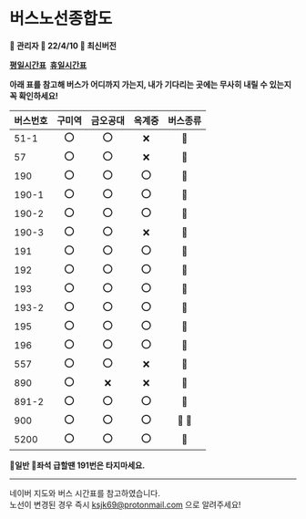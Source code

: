 # 버스노선종합도

**🐠 관리자 📆 22/4/10 📰 최신버전**
 
**[평일시간표](https://kumoh42.com/ExternalPage/bus/img/1.png)&nbsp;
[휴일시간표](https://kumoh42.com/ExternalPage/bus/img/2.png)**

**아래 표를 참고해 버스가 어디까지 가는지, 내가 기다리는 곳에는 무사히 내릴 수 있는지 꼭 확인하세요!**

버스번호|구미역|금오공대|옥계중|버스종류
|:---|:---:|:---:|:---:|:---:|
51-1|⭕|⭕|❌|🚌
57|⭕|⭕|❌|🚌
190|⭕|⭕|⭕|🚌
190-1|⭕|⭕|⭕|🚌
190-2|⭕|⭕|⭕|🚌
190-3|⭕|⭕|❌|🚌
191|⭕|⭕|⭕|🚌
192|⭕|⭕|⭕|🚌
193|⭕|⭕|⭕|🚎
193-2|⭕|⭕|⭕|🚌
195|⭕|⭕|⭕|🚌
196|⭕|⭕|⭕|🚎
557|⭕|⭕|❌|🚎
890|⭕|❌|❌|🚎
891-2|⭕|⭕|⭕|🚎
900|⭕|⭕|⭕|🚌 🚎
5200|⭕|⭕|⭕|🚎

**🚌일반 🚎좌석
급할땐 191번은 타지마세요.**

---

네이버 지도와 버스 시간표를 참고하였습니다.  
노선이 변경된 경우 즉시 ksjk69@protonmail.com 으로 알려주세요!  
